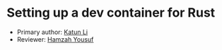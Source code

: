 # Setting up a dev container for Rust

* Primary author: [Katun Li](https://github.com/katunli)
* Reviewer: [Hamzah Yousuf](https://github.com/hamzahyous)